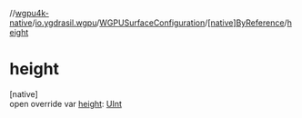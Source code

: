 //[wgpu4k-native](../../../../index.md)/[io.ygdrasil.wgpu](../../index.md)/[WGPUSurfaceConfiguration](../index.md)/[[native]ByReference](index.md)/[height](height.md)

# height

[native]\
open override var [height](height.md): [UInt](https://kotlinlang.org/api/core/kotlin-stdlib/kotlin/-u-int/index.html)